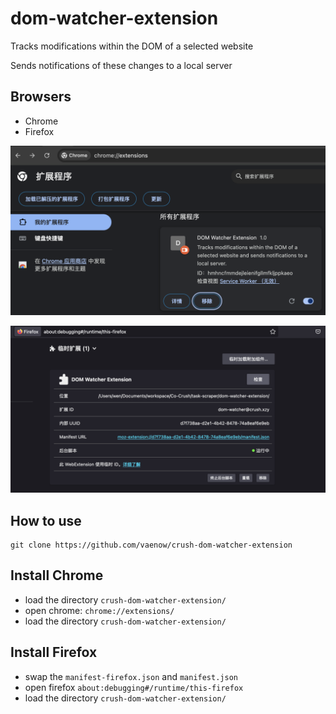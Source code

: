 # dom-watcher-extension

Tracks modifications within the DOM of a selected website

Sends notifications of these changes to a local server


## Browsers
- Chrome
- Firefox 

![screenshots01.png](statics%2Fscreenshots01.png)

![screenshots02.png](statics%2Fscreenshots02.png)

## How to use

```shell
git clone https://github.com/vaenow/crush-dom-watcher-extension 
```


## Install Chrome
- load the directory `crush-dom-watcher-extension/`
- open chrome: `chrome://extensions/`
- load the directory `crush-dom-watcher-extension/`

## Install Firefox
- swap the `manifest-firefox.json` and `manifest.json`
- open firefox `about:debugging#/runtime/this-firefox`
- load the directory `crush-dom-watcher-extension/`


